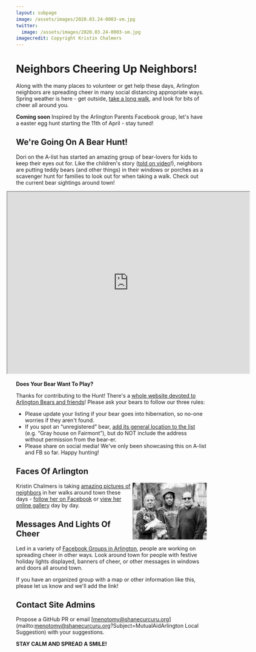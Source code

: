 ```yaml
---
layout: subpage
image: /assets/images/2020.03.24-0003-sm.jpg
twitter:
  image: /assets/images/2020.03.24-0003-sm.jpg
imagecredit: Copyright Kristin Chalmers
---
```


# Neighbors Cheering Up Neighbors!

Along with the many places to volunteer or get help these days, Arlington neighbors are spreading cheer in many social distancing appropriate ways.  Spring weather is here - get outside, [take a long walk](/active), and look for bits of cheer all around you.

**Coming soon** Inspired by the Arlington Parents Facebook group, let's have a <span style="color: #F69CC4"><i class="fa fa-egg"></i></span> easter egg <span style="color: #7799CC"><i class="fa fa-egg"></i></span> hunt starting the 11th of April - stay tuned! 

## We're Going On A Bear Hunt! <i class="fa fa-paw"></i>

Dori on the A-list has started an amazing group of bear-lovers for kids to keep their eyes out for.  Like the children's story ([told on video](https://www.youtube.com/watch?v=Waoa3iG3bZ4)!), neighbors are putting teddy bears (and other things) in their windows or porches as a scavenger hunt for families to look out for when taking a walk.  Check out the current bear sightings around town!

<p style="margin-left: -25px"><!-- Custom for leap-day theme; remove if using another theme 20200326-sc -->
  <iframe src="https://www.google.com/maps/d/embed?mid=1i52Bg9JQqeFBloewUP4pN1BjmjFg3nxK&hl=en" width="640" height="480"></iframe>
</p>

**Does Your Bear Want To Play?**

Thanks for contributing to the Hunt!  There's a [whole website devoted to Arlington Bears and friends](https://sites.google.com/view/arlington-bear-hunt)!  Please ask your bears to follow our three rules:

- Please update your listing if your bear goes into hibernation, so no-one worries if they aren't found.
- If you spot an “unregistered” bear, [add its general location to the list](https://tinyurl.com/u59mm5y) (e.g. “Gray house on Fairmont”), but do NOT include the address without permission from the bear-er.
- Please share on social media! We've only been showcasing this on A-list and FB so far. Happy hunting!

## Faces Of Arlington <i class="fa fa-camera"></i>

<img align="right" height="150px" src="/assets/images/2020.03.24-0006-kristin.jpeg" alt="Arlington Neighbors, copyright Kristin Chalmers Photography">

Kristin Chalmers is taking [amazing pictures of neighbors](https://kristinchalmersphotography.pixieset.com/covidportraits/?MutualAidArlington) in her walks around town these days - [follow her on Facebook](https://www.facebook.com/Kristinchalmersphotography/) or [view her online gallery](https://kristinchalmersphotography.pixieset.com/covidportraits/?MutualAidArlington) day by day.

## Messages And Lights Of Cheer <i class="fa fa-sun"></i>

Led in a variety of [Facebook Groups in Arlington](/#arlington-facebook-groups), people are working on spreading cheer in other ways.  Look around town for people with festive holiday lights displayed, banners of cheer, or other messages in windows and doors all around town.  

If you have an organized group with a map or other information like this, please let us know and we'll add the link!

## Contact Site Admins 

Propose a GitHub PR or email [menotomy@shanecurcuru.org](mailto:menotomy@shanecurcuru.org?Subject=MutualAidArlington Local Suggestion) with your suggestions.

**STAY CALM AND SPREAD A SMILE!**